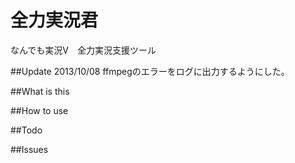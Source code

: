 全力実況君
======

なんでも実況V　全力実況支援ツール

##Update
2013/10/08 ffmpegのエラーをログに出力するようにした。  

##What is this  


##How to use  


##Todo  
  
  
  
  
  



##Issues  

  

